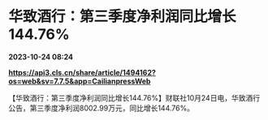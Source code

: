 # 华致酒行：第三季度净利润同比增长144.76%

**2023-10-24 08:24**

**https://api3.cls.cn/share/article/1494162?os=web&sv=7.7.5&app=CailianpressWeb**

【华致酒行：第三季度净利润同比增长144.76%】财联社10月24日电，华致酒行公告，第三季度净利润8002.99万元，同比增长144.76%。